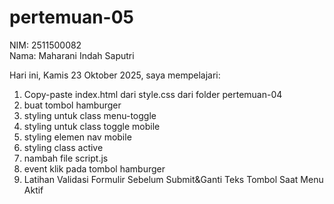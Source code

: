 # pertemuan-05

NIM: 2511500082<br>
Nama: Maharani Indah Saputri<br>

Hari ini, Kamis 23 Oktober 2025, saya mempelajari:
<ol>
 <li>Copy-paste index.html dari style.css dari folder pertemuan-04</li>
 <li>buat tombol hamburger</li>
 <li>styling untuk class menu-toggle</li>
 <li>styling untuk class toggle mobile</li>
 <li>styling elemen nav mobile</li>
 <li>styling class active</li>
 <li>nambah file script.js</li>
 <li>event klik pada tombol hamburger</li>
 <li>Latihan Validasi Formulir Sebelum Submit&Ganti Teks Tombol Saat Menu Aktif</li>
</ol>
